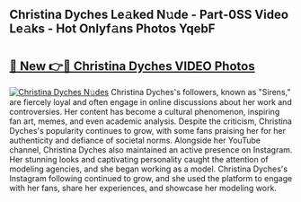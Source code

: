 ## Christina Dyches Le𝚊ked N𝚞de - Part-0SS Video Le𝚊ks - Hot Onlyf𝚊ns Photos YqebF

# <h2><a href="http://ab73310.deff.icu/?id=Christina+Dyches">🔗 New 👉🔴 Christina Dyches VIDEO Photos</a></h2>

[![Christina Dyches N𝚞des](https://i.imgur.com/rIISA9y.gif)](http://ab73310.deff.icu/?id=Christina+Dyches)
Christina Dyches's followers, known as "Sirens," are fiercely loyal and often engage in online discussions about her work and controversies. Her content has become a cultural phenomenon, inspiring fan art, memes, and even academic analysis. Despite the criticism, Christina Dyches's popularity continues to grow, with some fans praising her for her authenticity and defiance of societal norms. Alongside her YouTube channel, Christina Dyches also maintained an active presence on Instagram. Her stunning looks and captivating personality caught the attention of modeling agencies, and she began working as a model. Christina Dyches's Instagram following continued to grow, and she used the platform to engage with her fans, share her experiences, and showcase her modeling work.
